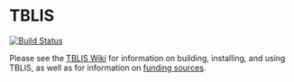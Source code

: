 # TBLIS

[![Build Status](https://travis-ci.org/devinamatthews/tblis.svg?branch=master)](https://travis-ci.org/devinamatthews/tblis)

Please see the [TBLIS Wiki](https://github.com/devinamatthews/tblis/wiki) for information on building, installing, and using TBLIS, as well as for information on [funding sources](https://github.com/devinamatthews/tblis/wiki/Funding).
